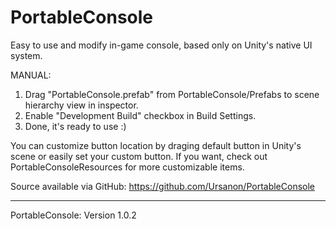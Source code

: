 # PortableConsole

Easy to use and modify in-game console, based only on Unity's native UI system.

MANUAL:
1. Drag "PortableConsole.prefab" from PortableConsole/Prefabs to scene hierarchy view in inspector.
2. Enable "Development Build" checkbox in Build Settings.
3. Done, it's ready to use :)

You can customize button location by draging default button in Unity's scene or easily set your custom button.
If you want, check out PortableConsoleResources for more customizable items.

Source available via GitHub:
https://github.com/Ursanon/PortableConsole

--------------------
PortableConsole: Version 1.0.2